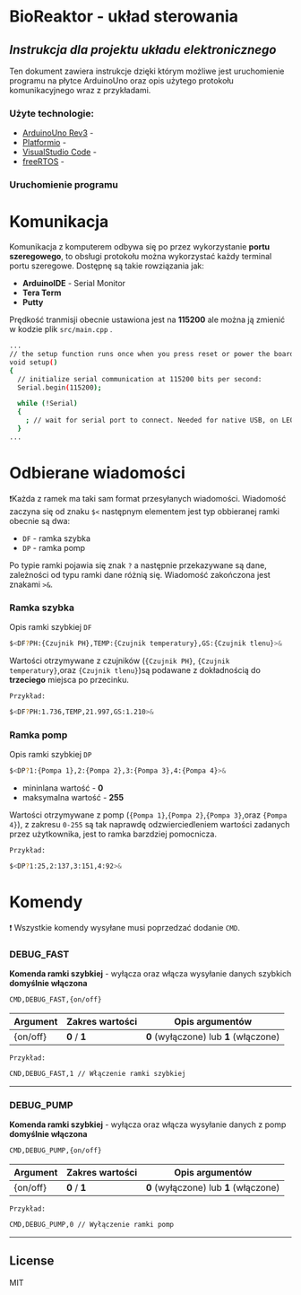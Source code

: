 # BioReaktor - układ sterowania
## _Instrukcja dla projektu układu elektronicznego_
Ten dokument zawiera instrukcje dzięki którym możliwe jest uruchomienie programu na płytce ArduinoUno oraz opis użytego protokołu komunikacyjnego wraz z przykładami.

### Użyte technologie:
- [ArduinoUno Rev3] - 
- [Platformio] -
- [VisualStudio Code] - 
- [freeRTOS] - 

### Uruchomienie programu 

# Komunikacja

Komunikacja z komputerem odbywa się po przez wykorzystanie **portu szeregowego**, to obsługi protokołu można wykorzystać każdy terminal portu szeregowe. Dostępnę są takie rowziązania jak:

- **ArduinoIDE** - Serial Monitor
- **Tera Term**
- **Putty**

Prędkość tranmisji obecnie ustawiona jest na **115200** ale można ją zmienić w kodzie plik ```src/main.cpp``` .

```sh
...
// the setup function runs once when you press reset or power the board
void setup()
{
  // initialize serial communication at 115200 bits per second:
  Serial.begin(115200);

  while (!Serial)
  {
    ; // wait for serial port to connect. Needed for native USB, on LEONARDO, MICRO, YUN, and other 32u4 based boards.
  }
...
```


# Odbierane wiadomości

❗Każda z ramek ma taki sam format przesyłanych wiadomości. Wiadomość zaczyna się od znaku `$<` następnym elementem jest typ obbieranej ramki obecnie są dwa: 
- `DF` - ramka szybka
- `DP` - ramka pomp

Po typie ramki pojawia się znak `?` a następnie przekazywane są dane, zależności od typu ramki dane różnią się. Wiadomość zakończona jest znakami `>&`.


### Ramka szybka
Opis ramki szybkiej `DF`

```sh
$<DF?PH:{Czujnik PH},TEMP:{Czujnik temperatury},GS:{Czujnik tlenu}>&
```
Wartości otrzymywane z czujników (```{Czujnik PH}```, ```{Czujnik temperatury}```,oraz ```{Czujnik tlenu}```)są podawane z dokładnością do **trzeciego** miejsca po przecinku.

`Przykład: `
```sh
$<DF?PH:1.736,TEMP,21.997,GS:1.210>&
```


### Ramka pomp
Opis ramki szybkiej `DP`
```sh
$<DP?1:{Pompa 1},2:{Pompa 2},3:{Pompa 3},4:{Pompa 4}>&
```
- mininlana wartość - **0**
- maksymalna wartość - **255**

Wartości otrzymywane z pomp (```{Pompa 1}```,```{Pompa 2}```,```{Pompa 3}```,oraz ```{Pompa 4}```), z zakresu ```0-255```  są tak naprawdę odzwierciedleniem wartości zadanych przez użytkownika, jest to ramka barzdziej pomocnicza. 

`Przykład: `
```sh
$<DP?1:25,2:137,3:151,4:92>&
```

# Komendy

❗ Wszystkie komendy wysyłane musi poprzedzać dodanie  `CMD`.

### DEBUG_FAST
**Komenda ramki szybkiej** - wyłącza oraz włącza wysyłanie danych szybkich **domyślnie włączona** 

```sh
CMD,DEBUG_FAST,{on/off} 
```
| Argument | Zakres wartości | Opis argumentów 
| -------- | --------------- | ----------- |
| {on/off}   | **0** / **1** | **0** (wyłączone) lub **1** (włączone)

`Przykład:`
```sh
CND,DEBUG_FAST,1 // Włączenie ramki szybkiej
```
***
### DEBUG_PUMP
**Komenda ramki szybkiej** - wyłącza oraz włącza wysyłanie danych z pomp  **domyślnie włączona** 

```sh
CMD,DEBUG_PUMP,{on/off} 
```
| Argument | Zakres wartości | Opis argumentów 
| -------- | --------------- | ----------- |
| {on/off}   | **0** / **1** | **0** (wyłączone) lub **1** (włączone)

`Przykład:`
```sh
CMD,DEBUG_PUMP,0 // Wyłączenie ramki pomp
```
***

## License

MIT

[//]: # (These are reference links used in the body of this note and get stripped out when the markdown processor does its job. There is no need to format nicely because it shouldn't be seen. Thanks SO - http://stackoverflow.com/questions/4823468/store-comments-in-markdown-syntax)

[ArduinoUno Rev3]: <https://store-usa.arduino.cc/products/arduino-uno-rev3>
[Platformio]: <https://platformio.org/>
[freeRTOS]: <https://www.freertos.org/>
[VisualStudio Code]: <https://code.visualstudio.com/>
